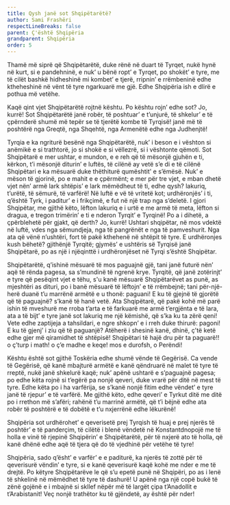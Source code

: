```yaml
---
title: Qysh janë sot Shqipëtarëtë?
author: Sami Frashëri
respectLineBreaks: false
parent: Ç'është Shqipëria
grandparent: Shqipëria
order: 5
---
```


Thamë më siprë që Shqipëtarëtë, duke rënë në
duart të Tyrqet, nukë hynë në kurt, si e pandehninë, e
nuk’ u bënë ropt’ e Tyrqet, po shokët’ e tyre, me të cilët
bashkë hidheshinë mi kombet’ e tjerë, rripnin’ e
rrëmbeninë edhe ktheheshinë në vënt të tyre ngarkuarë
me gjë. Edhe Shqipëria ish e dlirë e pothua më vetëhe.

Kaqë qint vjet Shqipëtarëtë rojtnë kështu. Po
kështu rojn’ edhe sot? Jo, kurrë! Sot Shqipëtarëtë janë
robër, të poshtuar’ e t’unjurë, të shkelur’ e të çpërnderë
shumë më tepër se të tjerëtë kombe të Tyrqisë! janë më të
poshtërë nga Greqtë, nga Shqehtë, nga Armenëtë edhe
nga Judhenjtë!

Tyrqia e ka ngriturë besënë nga Shqipëtarëtë, nuk’
i beson e i vështon si anëmikë e si trathtorë, jo si shokë e
si vëllezrë, si i vështonte qëmoti. Sot Shqipëtarë e mer
ushtar, e mundon, e e reh që të mësonjë gjuhën e ti,
kërkon, t’i mësonjë diturin’ e luftës, të cilënë ay vetë s’e di
e të cilënë Shqipëtari e ka mësuarë duke thëthiturë
qumështit' e s’ëmësë. Nuk’ e mëson të gjorinë, po e mahit
e e çpërmënt; e mer për tre vjet, e mban dhetë vjet nën’
armë lark shtëpis’ e lark mëmëdheut të ti, edhe qysh?
lakuriq, t’urëtë, të sëmurë, të varfërë! Në luftë e vë të
vritetë kot; urdhëronjës’ i ti, q’është Tyrk, i paditur’ e i
frikçimë, e fut në një trap nga s’deletë. I gjori Shqipëtar,
me gjithë këto, lëfton lakuriq e i urtë e me armë të meta,
lëfton si dragua, e tregon trimërin’ e ti e nderon Tyrqit’ e
Tyrqinë! Po a i dihetë, a çpërblehetë për gjakt, që derth?
Jo, kurrë! Ushtari shqipëtar, në mos vdektë në luftë, vdes
nga sëmundjeja, nga të pangrënët e nga të pamveshurit.
Nga ata që vënë n’ushtëri, fort të pakë kthehenë në shtëpit
të tyre. E urdhëronjes kush bëhetë? gjithënjë Tyrqitë;
gjymës’ e ushtëris së Tyrqisë janë Shqipëtarë, po as një i
njëqinttë i urdhëronjëset në Tyrqi s’është Shqipëtar.

Shqipëtarëtë, q’ishinë mësuarë të mos paguajnë
gjë, tani janë futurë nën’ aqë të rënda pagesa, sa
s’mundinë të ngrenë krye. Tyrqitë, që janë zotërinjt’ e tyre
që pesëqint vjet e tëhu, s'u kanë mësuarë Shqipëtarëvet
as punë, as mjeshtëri as dituri, po i banë mësuarë të
lëftojn’ e të rrëmbejnë; tani për-një-herë duanë t’u
marrënë armëtë e u thonë: paguani! E ku të gjejnë të
gjorëtë që të paguajnë? s’kanë të hanë vetë. Ata
Shqipëtarë, që pakë kohë më parë ishin të mveshurë me
rroba t’arta e të farkuarë me armë t’ergjënta e të lara, ata
a të bijt’ e tyre janë sot lakuriq me një këmishë, që s’ka ku
ta zërë qeni! Vete edhe zaptijeja a tahsildari, e ngre
shkopn’ e i rreh duke thirurë: pagoni! E ku të gjenj’ i ziu
që të paguanjë? Atëherë i shesinë kanë, dhinë, ç'të ketë
edhe gjer më qiramidhet të shtëpisë! Shqipëtari të hajë
dru për ta paguarë!! o ç’turp i math! o ç’e madhe e keqe!
mos e durofsh, o Perëndi!

Kështu është sot gjithë Toskëria edhe shumë vënde
të Gegërisë. Ca vende të Gegërisë, që kanë mbajturë
armëtë e kanë qëndruarë në malet të tyre të rreptë, nukë
janë shkelurë kaqë; nuk’ apënë ushtarë e s’paguajnë
pagesa; po edhe këta rojnë si t’egërë pa nonjë qeveri, duke
vrarë për ditë në mest të tyre. Edhe këta po i ha varfërija,
se s’kanë nonjë fitim edhe vëndet’ e tyre janë të rjepur’ e
të varfërë. Me gjithë këto, edhe qeveri’ e Tyrkut ditë me
ditë po i rrethon më s’afëri; rahënë t’u marrinë armëtë, që
t’i bëjnë edhe ata robër të poshtërë e të dobëtë e t’u
nxjerrënë edhe lëkurënë!

Shqipëria sot urdhërohet’ e qeverisetë prej Tyrqish
të huaj e prej njerës të poshtër’ e të panderçim, të cilëtë i
blenë vëndetë në Konstantdnopojë me të holla e vinë të
rjepinë Shqipërin’ e Shqipëtarëtë, për të nxjerë ato të
holla, që kanë dhënë edhe aqë të tjera që do të vjedhinë
për vetëhe të tyre!

Shqipëria, sado q’ësht’ e varfër’ e e paditurë, ka
njerës të zottë për të qeverisurë vëndin’ e tyre, si e kanë
qeverisurë kaqë kohë me nder e me të drejtë. Po këtyre
Shqipëtarëve le që s’u epetë punë në Shqipëri, po as i lenë
të shkelinë në mëmëdhet të tyre të dashurë! U apënë nga
një copë bukë të zënë gojënë e i mbajnë si skllef nëpër më
të largët çipa t’Anadollit e t’Arabistanit! Veç nonjë
trathëtor ku të gjëndetë, ay është për nder!
